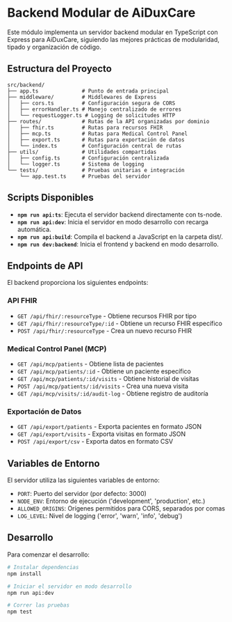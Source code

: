 # Backend Modular de AiDuxCare

Este módulo implementa un servidor backend modular en TypeScript con Express para AiDuxCare, siguiendo las mejores prácticas de modularidad, tipado y organización de código.

## Estructura del Proyecto

```
src/backend/
├── app.ts              # Punto de entrada principal
├── middleware/         # Middlewares de Express
│   ├── cors.ts         # Configuración segura de CORS
│   ├── errorHandler.ts # Manejo centralizado de errores
│   └── requestLogger.ts # Logging de solicitudes HTTP
├── routes/             # Rutas de la API organizadas por dominio
│   ├── fhir.ts         # Rutas para recursos FHIR
│   ├── mcp.ts          # Rutas para Medical Control Panel
│   ├── export.ts       # Rutas para exportación de datos
│   └── index.ts        # Configuración central de rutas
├── utils/              # Utilidades compartidas
│   ├── config.ts       # Configuración centralizada
│   └── logger.ts       # Sistema de logging
└── tests/              # Pruebas unitarias e integración
    └── app.test.ts     # Pruebas del servidor
```

## Scripts Disponibles

- **`npm run api:ts`**: Ejecuta el servidor backend directamente con ts-node.
- **`npm run api:dev`**: Inicia el servidor en modo desarrollo con recarga automática.
- **`npm run api:build`**: Compila el backend a JavaScript en la carpeta dist/.
- **`npm run dev:backend`**: Inicia el frontend y backend en modo desarrollo.

## Endpoints de API

El backend proporciona los siguientes endpoints:

### API FHIR

- `GET /api/fhir/:resourceType` - Obtiene recursos FHIR por tipo
- `GET /api/fhir/:resourceType/:id` - Obtiene un recurso FHIR específico
- `POST /api/fhir/:resourceType` - Crea un nuevo recurso FHIR

### Medical Control Panel (MCP)

- `GET /api/mcp/patients` - Obtiene lista de pacientes
- `GET /api/mcp/patients/:id` - Obtiene un paciente específico
- `GET /api/mcp/patients/:id/visits` - Obtiene historial de visitas
- `POST /api/mcp/patients/:id/visits` - Crea una nueva visita
- `GET /api/mcp/visits/:id/audit-log` - Obtiene registro de auditoría

### Exportación de Datos

- `GET /api/export/patients` - Exporta pacientes en formato JSON
- `GET /api/export/visits` - Exporta visitas en formato JSON
- `POST /api/export/csv` - Exporta datos en formato CSV

## Variables de Entorno

El servidor utiliza las siguientes variables de entorno:

- `PORT`: Puerto del servidor (por defecto: 3000)
- `NODE_ENV`: Entorno de ejecución ('development', 'production', etc.)
- `ALLOWED_ORIGINS`: Orígenes permitidos para CORS, separados por comas
- `LOG_LEVEL`: Nivel de logging ('error', 'warn', 'info', 'debug')

## Desarrollo

Para comenzar el desarrollo:

```bash
# Instalar dependencias
npm install

# Iniciar el servidor en modo desarrollo
npm run api:dev

# Correr las pruebas
npm test
``` 